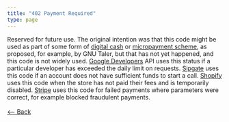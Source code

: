 ```yaml
---
title: "402 Payment Required"
type: page
---
```

Reserved for future use. The original intention was that this code might be used as part of some form of [digital cash](https://en.wikipedia.org/wiki/Digital_cash) or [micropayment scheme](https://en.wikipedia.org/wiki/Micropayment), as proposed, for example, by GNU Taler, but that has not yet happened, and this code is not widely used. [Google Developers](https://en.wikipedia.org/wiki/Google_Developers) API uses this status if a particular developer has exceeded the daily limit on requests. [Sipgate](https://en.wikipedia.org/wiki/Sipgate) uses this code if an account does not have sufficient funds to start a call. [Shopify](https://en.wikipedia.org/wiki/Shopify) uses this code when the store has not paid their fees and is temporarily disabled. [Stripe](https://en.wikipedia.org/wiki/Stripe_(company)) uses this code for failed payments where parameters were correct, for example blocked fraudulent payments.<br /><br />[<-- Back](../../)